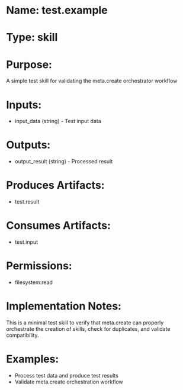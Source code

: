 # Name: test.example

# Type: skill

# Purpose:
A simple test skill for validating the meta.create orchestrator workflow

# Inputs:
- input_data (string) - Test input data

# Outputs:
- output_result (string) - Processed result

# Produces Artifacts:
- test.result

# Consumes Artifacts:
- test.input

# Permissions:
- filesystem:read

# Implementation Notes:
This is a minimal test skill to verify that meta.create can properly
orchestrate the creation of skills, check for duplicates, and validate
compatibility.

# Examples:
- Process test data and produce test results
- Validate meta.create orchestration workflow
